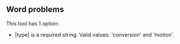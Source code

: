 ## Word problems

This tool has 1 option:
  * |type| is a required string. Valid values: 'conversion' and 'motion'.